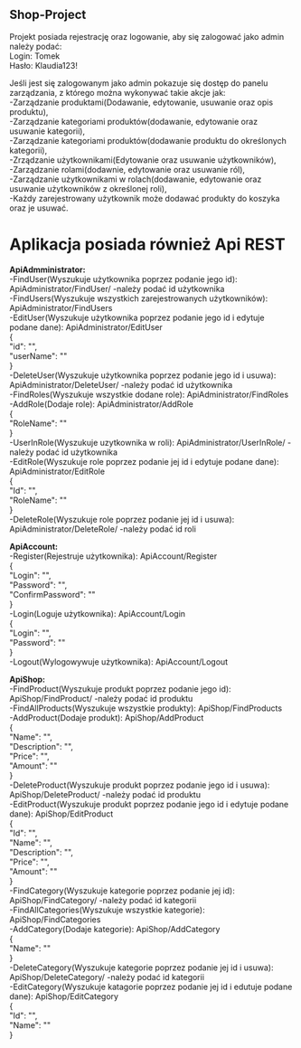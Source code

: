 ## Shop-Project 

Projekt posiada rejestrację oraz logowanie, aby się zalogować jako admin należy podać:\
Login: Tomek\
Hasło: Klaudia123!

Jeśli jest się zalogowanym jako admin pokazuje się dostęp do panelu zarządzania, z którego można wykonywać takie akcje jak:\
-Zarządzanie produktami(Dodawanie, edytowanie, usuwanie oraz opis produktu),\
-Zarządzanie kategoriami produktów(dodawanie, edytowanie oraz usuwanie kategorii),\
-Zarządzanie kategoriami produktów(dodawanie produktu do określonych kategorii),\
-Zrządzanie użytkownikami(Edytowanie oraz usuwanie użytkowników),\
-Zarządzanie rolami(dodawnie, edytowanie oraz usuwanie ról),\
-Zarządzanie użytkownikami w rolach(dodawanie, edytowanie oraz usuwanie użytkowników z określonej roli),\
-Każdy zarejestrowany użytkownik może dodawać produkty do koszyka oraz je usuwać.

# Aplikacja posiada również Api REST

**ApiAdmministrator:**\
-FindUser(Wyszukuje użytkownika poprzez podanie jego id): ApiAdministrator/FindUser/ -należy podać id użytkownika\
-FindUsers(Wyszukuje wszystkich zarejestrowanych użytkowników): ApiAdministrator/FindUsers\
-EditUser(Wyszukuje użytkownika poprzez podanie jego id i edytuje podane dane): ApiAdministrator/EditUser\
{\
    "id": "",\
    "userName": ""\
}\
-DeleteUser(Wyszukuje użytkownika poprzez podanie jego id i usuwa): ApiAdministrator/DeleteUser/ -należy podać id użytkownika\
-FindRoles(Wyszukuje wszystkie dodane role): ApiAdministrator/FindRoles\
-AddRole(Dodaje role): ApiAdministrator/AddRole\
{\
    "RoleName": ""\
}\
-UserInRole(Wyszukuje uzytkownika w roli): ApiAdministrator/UserInRole/ -należy podać id użytkownika\
-EditRole(Wyszukuje role poprzez podanie jej id i edytuje podane dane): ApiAdministrator/EditRole\
{\
    "Id": "",\
    "RoleName": ""\
}\
-DeleteRole(Wyszukuje role poprzez podanie jej id i usuwa): ApiAdministrator/DeleteRole/ -należy podać id roli

**ApiAccount:**\
-Register(Rejestruje użytkownika): ApiAccount/Register\
{\
    "Login": "",\
    "Password": "",\
    "ConfirmPassword": ""\
}\
-Login(Loguje użytkownika): ApiAccount/Login\
{\
    "Login": "",\
    "Password": ""\
}\
-Logout(Wylogowywuje użytkownika): ApiAccount/Logout

**ApiShop:**\
-FindProduct(Wyszukuje produkt poprzez podanie jego id): ApiShop/FindProduct/ -należy podać id produktu\
-FindAllProducts(Wyszukuje wszystkie produkty): ApiShop/FindProducts\
-AddProduct(Dodaje produkt): ApiShop/AddProduct\
{\
    "Name": "",\
    "Description": "",\
    "Price": "",\
    "Amount": ""\
}\
-DeleteProduct(Wyszukuje produkt poprzez podanie jego id i usuwa): ApiShop/DeleteProduct/ -należy podać id produktu\
-EditProduct(Wyszukuje produkt poprzez podanie jego id i edytuje podane dane): ApiShop/EditProduct\
{\
    "Id": "",\
    "Name": "",\
    "Description": "",\
    "Price": "",\
    "Amount": ""\
}\
-FindCategory(Wyszukuje kategorie poprzez podanie jej id): ApiShop/FindCategory/ -należy podać id kategorii\
-FindAllCategories(Wyszukuje wszystkie kategorie): ApiShop/FindCategories\
-AddCategory(Dodaje kategorie): ApiShop/AddCategory\
{\
    "Name": ""\
}\
-DeleteCategory(Wyszukuje kategorie poprzez podanie jej id i usuwa): ApiShop/DeleteCategory/ -należy podać id kategorii\
-EditCategory(Wyszukuje katagorie poprzez podanie jej id i edutuje podane dane): ApiShop/EditCategory\
{\
    "Id": "",\
    "Name": ""\
}
